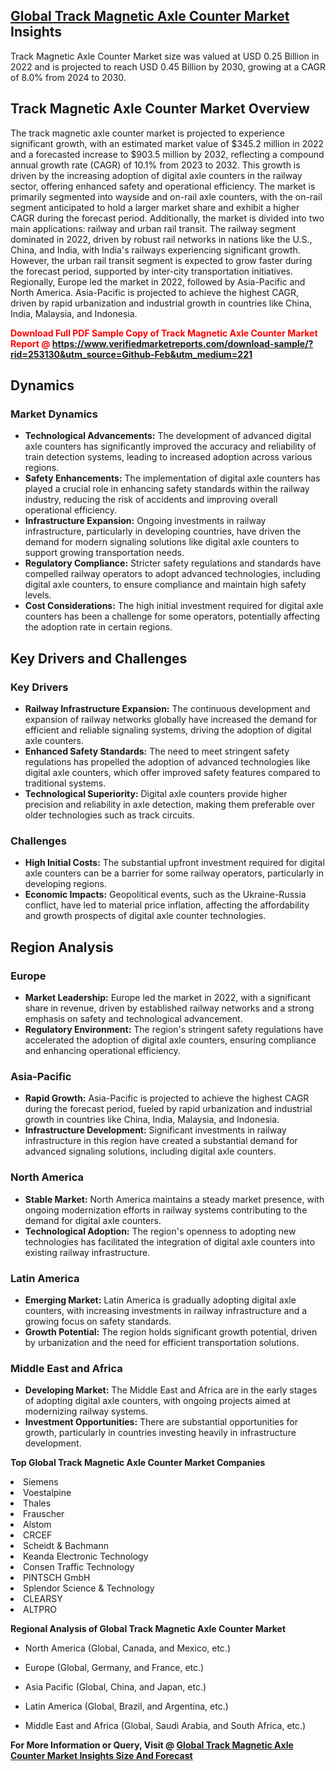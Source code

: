 <h2><a href="https://www.verifiedmarketreports.com/download-sample/?rid=253130&amp;utm_source=Github&amp;utm_medium=221" target="_blank">Global Track Magnetic Axle Counter Market</a> Insights</h2><p>Track Magnetic Axle Counter Market size was valued at USD 0.25 Billion in 2022 and is projected to reach USD 0.45 Billion by 2030, growing at a CAGR of 8.0% from 2024 to 2030.</p><p> <h2>Track Magnetic Axle Counter Market Overview</h2> <p>The track magnetic axle counter market is projected to experience significant growth, with an estimated market value of $345.2 million in 2022 and a forecasted increase to $903.5 million by 2032, reflecting a compound annual growth rate (CAGR) of 10.1% from 2023 to 2032. This growth is driven by the increasing adoption of digital axle counters in the railway sector, offering enhanced safety and operational efficiency. The market is primarily segmented into wayside and on-rail axle counters, with the on-rail segment anticipated to hold a larger market share and exhibit a higher CAGR during the forecast period. Additionally, the market is divided into two main applications: railway and urban rail transit. The railway segment dominated in 2022, driven by robust rail networks in nations like the U.S., China, and India, with India's railways experiencing significant growth. However, the urban rail transit segment is expected to grow faster during the forecast period, supported by inter-city transportation initiatives. Regionally, Europe led the market in 2022, followed by Asia-Pacific and North America. Asia-Pacific is projected to achieve the highest CAGR, driven by rapid urbanization and industrial growth in countries like China, India, Malaysia, and Indonesia. </p> <p><strong><p><span class=""><span style="color: #ff0000;"><strong>Download Full PDF Sample Copy of Track Magnetic Axle Counter Market Report</strong> @ </span><a href="https://www.verifiedmarketreports.com/download-sample/?rid=253130&amp;utm_source=Github-Feb&amp;utm_medium=221" target="_blank">https://www.verifiedmarketreports.com/download-sample/?rid=253130&amp;utm_source=Github-Feb&amp;utm_medium=221</a></span></p></strong></p> <h2>Dynamics</h2> <h3>Market Dynamics</h3> <ul> <li><strong>Technological Advancements:</strong> The development of advanced digital axle counters has significantly improved the accuracy and reliability of train detection systems, leading to increased adoption across various regions. </li> <li><strong>Safety Enhancements:</strong> The implementation of digital axle counters has played a crucial role in enhancing safety standards within the railway industry, reducing the risk of accidents and improving overall operational efficiency. </li> <li><strong>Infrastructure Expansion:</strong> Ongoing investments in railway infrastructure, particularly in developing countries, have driven the demand for modern signaling solutions like digital axle counters to support growing transportation needs. </li> <li><strong>Regulatory Compliance:</strong> Stricter safety regulations and standards have compelled railway operators to adopt advanced technologies, including digital axle counters, to ensure compliance and maintain high safety levels. </li> <li><strong>Cost Considerations:</strong> The high initial investment required for digital axle counters has been a challenge for some operators, potentially affecting the adoption rate in certain regions. </li> </ul> <h2>Key Drivers and Challenges</h2> <h3>Key Drivers</h3> <ul> <li><strong>Railway Infrastructure Expansion:</strong> The continuous development and expansion of railway networks globally have increased the demand for efficient and reliable signaling systems, driving the adoption of digital axle counters. </li> <li><strong>Enhanced Safety Standards:</strong> The need to meet stringent safety regulations has propelled the adoption of advanced technologies like digital axle counters, which offer improved safety features compared to traditional systems. </li> <li><strong>Technological Superiority:</strong> Digital axle counters provide higher precision and reliability in axle detection, making them preferable over older technologies such as track circuits. </li> </ul> <h3>Challenges</h3> <ul> <li><strong>High Initial Costs:</strong> The substantial upfront investment required for digital axle counters can be a barrier for some railway operators, particularly in developing regions. </li> <li><strong>Economic Impacts:</strong> Geopolitical events, such as the Ukraine-Russia conflict, have led to material price inflation, affecting the affordability and growth prospects of digital axle counter technologies. </li> </ul> <h2>Region Analysis</h2> <h3>Europe</h3> <ul> <li><strong>Market Leadership:</strong> Europe led the market in 2022, with a significant share in revenue, driven by established railway networks and a strong emphasis on safety and technological advancement. </li> <li><strong>Regulatory Environment:</strong> The region's stringent safety regulations have accelerated the adoption of digital axle counters, ensuring compliance and enhancing operational efficiency. </li> </ul> <h3>Asia-Pacific</h3> <ul> <li><strong>Rapid Growth:</strong> Asia-Pacific is projected to achieve the highest CAGR during the forecast period, fueled by rapid urbanization and industrial growth in countries like China, India, Malaysia, and Indonesia. </li> <li><strong>Infrastructure Development:</strong> Significant investments in railway infrastructure in this region have created a substantial demand for advanced signaling solutions, including digital axle counters. </li> </ul> <h3>North America</h3> <ul> <li><strong>Stable Market:</strong> North America maintains a steady market presence, with ongoing modernization efforts in railway systems contributing to the demand for digital axle counters. </li> <li><strong>Technological Adoption:</strong> The region's openness to adopting new technologies has facilitated the integration of digital axle counters into existing railway infrastructure. </li> </ul> <h3>Latin America</h3> <ul> <li><strong>Emerging Market:</strong> Latin America is gradually adopting digital axle counters, with increasing investments in railway infrastructure and a growing focus on safety standards. </li> <li><strong>Growth Potential:</strong> The region holds significant growth potential, driven by urbanization and the need for efficient transportation solutions. </li> </ul> <h3>Middle East and Africa</h3> <ul> <li><strong>Developing Market:</strong> The Middle East and Africa are in the early stages of adopting digital axle counters, with ongoing projects aimed at modernizing railway systems. </li> <li><strong>Investment Opportunities:</strong> There are substantial opportunities for growth, particularly in countries investing heavily in infrastructure development. </li> </ul> </p><p><strong>Top Global Track Magnetic Axle Counter Market Companies</strong></p><div data-test-id=""><p><li>Siemens</li><li> Voestalpine</li><li> Thales</li><li> Frauscher</li><li> Alstom</li><li> CRCEF</li><li> Scheidt & Bachmann</li><li> Keanda Electronic Technology</li><li> Consen Traffic Technology</li><li> PINTSCH GmbH</li><li> Splendor Science & Technology</li><li> CLEARSY</li><li> ALTPRO</li></p><div><strong>Regional Analysis of&nbsp;Global Track Magnetic Axle Counter Market</strong></div><ul><li dir="ltr"><p dir="ltr">North America&nbsp;(Global, Canada, and Mexico, etc.)</p></li><li dir="ltr"><p dir="ltr">Europe (Global, Germany, and France, etc.)</p></li><li dir="ltr"><p dir="ltr">Asia Pacific&nbsp;(Global, China, and Japan, etc.)</p></li><li dir="ltr"><p dir="ltr">Latin America&nbsp;(Global, Brazil, and Argentina, etc.)</p></li><li dir="ltr">Middle East and Africa&nbsp;(Global, Saudi Arabia, and South Africa, etc.)</li></ul><p><strong>For More Information or Query, Visit @&nbsp;</strong><strong><a href="https://www.verifiedmarketreports.com/product/track-magnetic-axle-counter-market/?utm_source=Github&amp;utm_medium=221" target="_blank">Global Track Magnetic Axle Counter Market Insights Size And Forecast</a></strong></p></div>

